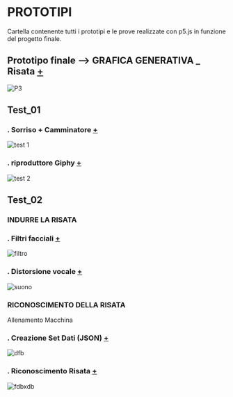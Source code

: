 # PROTOTIPI 

Cartella contenente tutti i prototipi e le prove realizzate con p5.js in funzione del progetto finale.

## Prototipo finale --> GRAFICA GENERATIVA _ Risata [+](https://editor.p5js.org/lucrezia1234/full/CUx5fAWST)

![P3](https://user-images.githubusercontent.com/79698027/122657806-06272f00-d167-11eb-8b12-d9f69d128c76.JPG)

## Test_01 

### . Sorriso + Camminatore [+](https://editor.p5js.org/lucrezia1234/full/IsYHvOFyD)

![test 1](https://user-images.githubusercontent.com/79698027/122654351-ed108500-d14a-11eb-8d6c-d468b0dd0d3c.JPG)

### . riproduttore Giphy [+](https://editor.p5js.org/lucrezia1234/full/lFuK-LeRp)

![test 2](https://user-images.githubusercontent.com/79698027/122655010-76c25180-d14f-11eb-8d1b-25780058a344.JPG)

## Test_02

### INDURRE LA RISATA

### . Filtri facciali [+](https://editor.p5js.org/lucrezia1234/full/yT8KWfZ6b)

![filtro](https://user-images.githubusercontent.com/79698027/122655096-416a3380-d150-11eb-9ae3-63e78183c056.JPG)

### . Distorsione vocale [+](https://editor.p5js.org/lucrezia1234/sketches/_Tmim0KnK)

![suono](https://user-images.githubusercontent.com/79698027/122655200-06b4cb00-d151-11eb-9d3e-2b096963e428.JPG)

### RICONOSCIMENTO DELLA RISATA

Allenamento Macchina

### . Creazione Set Dati (JSON) [+](https://editor.p5js.org/lucrezia1234/full/aBD_e_EVm)

![dfb](https://user-images.githubusercontent.com/79698027/122655245-48de0c80-d151-11eb-9657-4615b84dab8f.JPG)

### . Riconoscimento Risata [+](https://editor.p5js.org/lucrezia1234/full/Rosgw73sh)

![fdbxdb](https://user-images.githubusercontent.com/79698027/122655770-5bf2db80-d155-11eb-840e-f49875788339.JPG)


